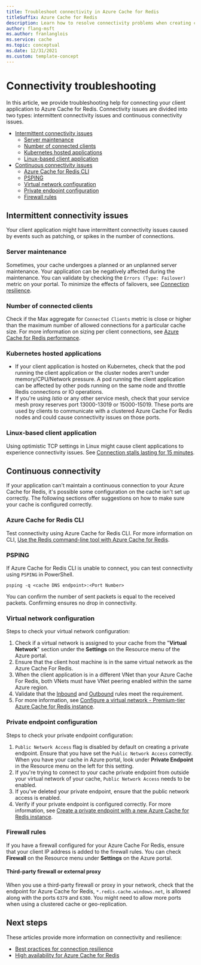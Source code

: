 ```yaml
---
title: Troubleshoot connectivity in Azure Cache for Redis
titleSuffix: Azure Cache for Redis
description: Learn how to resolve connectivity problems when creating clients with Azure Cache for Redis.
author: flang-msft
ms.author: franlanglois
ms.service: cache
ms.topic: conceptual 
ms.date: 12/31/2021
ms.custom: template-concept
---
```


# Connectivity troubleshooting

In this article, we provide troubleshooting help for connecting your client application to Azure Cache for Redis. Connectivity issues are divided into two types: intermittent connectivity issues and continuous connectivity issues.

- [Intermittent connectivity issues](#intermittent-connectivity-issues)
  - [Server maintenance](#server-maintenance)
  - [Number of connected clients](#number-of-connected-clients)
  - [Kubernetes hosted applications](#kubernetes-hosted-applications)
  - [Linux-based client application](#linux-based-client-application)
- [Continuous connectivity issues](#continuous-connectivity)
  - [Azure Cache for Redis CLI](#azure-cache-for-redis-cli)
  - [PSPING](#psping)
  - [Virtual network configuration](#virtual-network-configuration)
  - [Private endpoint configuration](#private-endpoint-configuration)
  - [Firewall rules](#third-party-firewall-or-external-proxy)

## Intermittent connectivity issues

Your client application might have intermittent connectivity issues caused by events such as patching, or spikes in the number of connections.

### Server maintenance

Sometimes, your cache undergoes a planned or an unplanned server maintenance. Your application can be negatively affected during the maintenance. You can validate by checking the `Errors (Type: Failover)` metric on your portal. To minimize the effects of failovers, see [Connection resilience](cache-best-practices-connection.md#connection-resilience).

### Number of connected clients

Check if the Max aggregate for `Connected Clients` metric is close or higher than the maximum number of allowed connections for a particular cache size. For more information on sizing per client connections, see [Azure Cache for Redis performance](https://azure.microsoft.com/pricing/details/cache/).

### Kubernetes hosted applications

- If your client application is hosted on Kubernetes, check that the pod running the client application or the cluster nodes aren't under memory/CPU/Network pressure. A pod running the client application can be affected by other pods running on the same node and throttle Redis connections or IO operations.
- If you're using *Istio* or any other service mesh, check that your service mesh proxy reserves port 13000-13019 or 15000-15019. These ports are used by clients to communicate with a clustered Azure Cache For Redis nodes and could cause connectivity issues on those ports.

### Linux-based client application

Using optimistic TCP settings in Linux might cause client applications to experience connectivity issues. See [Connection stalls lasting for 15 minutes](https://github.com/StackExchange/StackExchange.Redis/issues/1848#issuecomment-913064646).

## Continuous connectivity

If your application can't maintain a continuous connection to your Azure Cache for Redis, it's possible some configuration on the cache isn't set up correctly. The following sections offer suggestions on how to make sure your cache is configured correctly.

### Azure Cache for Redis CLI

Test connectivity using Azure Cache for Redis CLI. For more information on CLI, [Use the Redis command-line tool with Azure Cache for Redis](cache-how-to-redis-cli-tool.md).

### PSPING

If Azure Cache for Redis CLI is unable to connect, you can test connectivity using `PSPING` in PowerShell.

```azurepowershell-interactive
psping -q <cache DNS endpoint>:<Port Number>
```

You can confirm the number of sent packets is equal to the received packets. Confirming ensures no drop in connectivity.

### Virtual network configuration

Steps to check your virtual network configuration:

1. Check if a virtual network is assigned to your cache from the "**Virtual Network**" section under the **Settings** on the Resource menu of the Azure portal.
1. Ensure that the client host machine is in the same virtual network as the Azure Cache For Redis.
1. When the client application is in a different VNet than your Azure Cache For Redis, both VNets must have VNet peering enabled within the same Azure region.
1. Validate that the [Inbound](cache-how-to-premium-vnet.md#inbound-port-requirements) and [Outbound](cache-how-to-premium-vnet.md#outbound-port-requirements) rules meet the requirement.
1. For more information, see [Configure a virtual network - Premium-tier Azure Cache for Redis instance](cache-how-to-premium-vnet.md#how-can-i-verify-that-my-cache-is-working-in-a-virtual-network).

### Private endpoint configuration

Steps to check your private endpoint configuration:

1. `Public Network Access` flag is disabled by default on creating a private endpoint. Ensure that you have set the `Public Network Access` correctly. When you have your cache in Azure portal, look under **Private Endpoint** in the Resource menu on the left for this setting.
1. If you're trying to connect to your cache private endpoint from outside your virtual network of your cache, `Public Network Access` needs to be enabled.
1. If you've deleted your private endpoint, ensure that the public network access is enabled.
1. Verify if your private endpoint is configured correctly. For more information, see [Create a private endpoint with a new Azure Cache for Redis instance](cache-private-link.md#create-a-private-endpoint-with-a-new-azure-cache-for-redis-instance).

### Firewall rules

If you have a firewall configured for your Azure Cache For Redis, ensure that your client IP address is added to the firewall rules. You can check **Firewall** on the Resource menu under **Settings** on the Azure portal.

#### Third-party firewall or external proxy

When you use a third-party firewall or proxy in your network, check that the endpoint for Azure Cache for Redis, `*.redis.cache.windows.net`, is allowed along with the ports `6379` and `6380`. You might need to allow more ports when using a clustered cache or geo-replication.

## Next steps

These articles provide more information on connectivity and resilience:

- [Best practices for connection resilience](cache-best-practices-connection.md)
- [High availability for Azure Cache for Redis](cache-high-availability.md)
